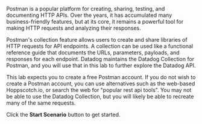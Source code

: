 Postman is a popular platform for creating, sharing, testing, and documenting HTTP APIs. Over the years, it has accumulated many business-friendly features, but at its core, it remains a powerful tool for making HTTP requests and analyzing their responses. 

Postman's collection feature allows users to create and share libraries of HTTP requests for API endpoints. A collection can be used like a functional reference guide that documents the URLs, parameters, payloads, and responses for each endpoint. Datadog maintains the Datadog Collection for Postman, and you will use that in this lab to further explore the Datadog API.

This lab expects you to create a free Postman account. If you do not wish to create a Postman account, you can use alternatives such as the web-based Hoppscotch.io, or search the web for "popular rest api tools". You may not be able to use the Datadog Collection, but you will likely be able to recreate many of the same requests.

Click the **Start Scenario** button to get started.